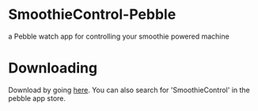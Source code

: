 # SmoothieControl-Pebble
a Pebble watch app for controlling your smoothie powered machine

# Downloading

Download by going [here](https://apps.getpebble.com/applications/553dbc0dbdf9b3ae8c000025). You can also search for 'SmoothieControl' in the pebble app store.
